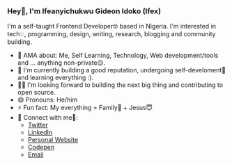 ### Hey👋, I'm Ifeanyichukwu Gideon Idoko (Ifex)

I'm a self-taught Frontend Developer🤓 based in Nigeria. I'm interested in tech💡, programming, design, writing, research, blogging and community building.

- 💬 AMA about: Me, Self Learning, Technology, Web development/tools and ... anything non-private😉. 
- 💪 I'm currently building a good reputation, undergoing self-develoment🚀 and learning everything :).
- 👨‍💻 I'm looking forward to building the next big thing and  contributing to open source.
- 😄 Pronouns: He/him
- ⚡ Fun fact: My everything = Family🤞 + Jesus😇
- 🤝 Connect with me💙:
    - [Twitter](https://twitter.com/IGIfeanyichukwu)
    - [LinkedIn](https://linkedin.com/in/IGIfeanyichukwu)
    - [Personal Website](https://ig-ifex.netlify.app)
    - [Codepen](https://codepen.io/IGIfeanyichukwu)
    - [Email](mailto:if3cofr3sh@gmail.com)
